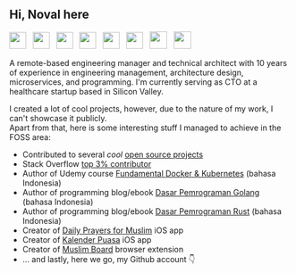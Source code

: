 ## Hi, Noval here

<a href="https://stackoverflow.com/users/1467988/novalagung" target="_blank"><img src="https://cdn2.iconfinder.com/data/icons/social-icons-color/512/stackoverflow-512.png" height="30"></a> &nbsp;
<a href="https://novalagung.com" target="_blank"><img src="https://encrypted-tbn0.gstatic.com/images?q=tbn:ANd9GcQJPlfQUyU28M1js62gBXu0--tyKFxsptzGFKEwFuqw4NJW6CcMgwB7jJabTYrdaeyoWbg&usqp=CAU" height="30"></a> &nbsp;
<a href="https://www.udemy.com/user/noval-agung-prayogo/" target="_blank"><img src="https://seeklogo.com/images/U/udemy-logo-C3D3F5AC0C-seeklogo.com.png" height="30"></a> &nbsp;
<a href="https://novalagung.medium.com/" target="_blank"><img src="https://i.imgur.com/PxPbQO8.png" height="30"></a> &nbsp;
<a href="https://apps.apple.com/id/developer/noval-agung-prayogo/id1163677873?l=id" target="_blank"><img src="https://upload.wikimedia.org/wikipedia/commons/thumb/6/67/App_Store_%28iOS%29.svg/1200px-App_Store_%28iOS%29.svg.png" height="30"></a> &nbsp;
<a href="https://linkedin.com/in/novalagung" target="_blank"><img src="https://cdn.freebiesupply.com/logos/large/2x/linkedin-icon-logo-png-transparent.png" height="30"></a> &nbsp;
<a href="https://worldofwarcraft.com/en-us/character/us/arthas/Xpare" target="_blank"><img src="https://encrypted-tbn0.gstatic.com/images?q=tbn:ANd9GcQQxazo3t4biB6FeecDfYURU6xfd0OQOSKO4-1XnanuFASh_Ceqh5wKu233kxK8i4_nZck&usqp=CAU" height="31"></a> &nbsp;
<a href="https://psnprofiles.com/novalagung?completion=platinum" target="_blank"><img src="https://e7.pngegg.com/pngimages/24/817/png-clipart-playstation-4-raiders-of-the-broken-planet-playstation-network-playstation-plus-playstation-electronics-text.png" height="31"></a> &nbsp;

<!-- <a href="https://www.codementor.io/@novalagung" target="_blank"><img src="https://avatars3.githubusercontent.com/u/7525092?s=280&v=4" height="30"></a>-->

A remote-based engineering manager and technical architect with 10 years of experience in engineering management, architecture design, microservices, and programming. I'm currently serving as CTO at a healthcare startup based in Silicon Valley.

I created a lot of cool projects, however, due to the nature of my work, I can't showcase it publicly.<br />Apart from that, here is some interesting stuff I managed to achieve in the FOSS area:

- Contributed to several *cool* [open source projects](https://github.com/novalagung/mypullrequests)
- Stack Overflow [top 3% contributor](https://stackoverflow.com/users/1467988/novalagung)
- Author of Udemy course [Fundamental Docker & Kubernetes](https://www.udemy.com/course/praktis-belajar-docker-dan-kubernetes-untuk-pemula/?couponCode=FREE-202302) (bahasa Indonesia)
- Author of programming blog/ebook [Dasar Pemrograman Golang](https://dasarpemrogramangolang.novalagung.com/) (bahasa Indonesia)
- Author of programming blog/ebook [Dasar Pemrograman Rust](https://dasarpemrogramanrust.novalagung.com/) (bahasa Indonesia)
- Creator of [Daily Prayers for Muslim](https://apps.apple.com/app/id699398541) iOS app
- Creator of [Kalender Puasa](https://apps.apple.com/app/id796222919) iOS app
- Creator of [Muslim Board](https://muslimboard.novalagung.com/) browser extension
- ... and lastly, here we go, my Github account 👇

